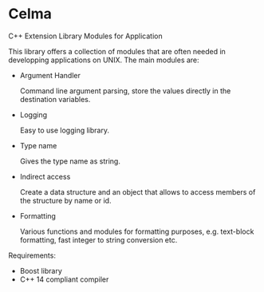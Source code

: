# Celma
C++ Extension Library Modules for Application

This library offers a collection of modules that are often needed in developping applications on UNIX.
The main modules are:

- Argument Handler

  Command line argument parsing, store the values directly in the destination variables.

- Logging

  Easy to use logging library.

- Type name

  Gives the type name as string.

- Indirect access

  Create a data structure and an object that allows to access members of the structure by name or id.

- Formatting

  Various functions and modules for formatting purposes, e.g. text-block formatting, fast integer to string conversion etc.

Requirements:
- Boost library
- C++ 14 compliant compiler


